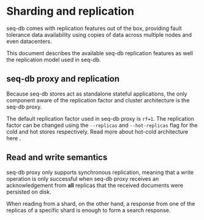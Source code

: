 # Sharding and replication
seq-db comes with replication features out of the box, providing fault tolerance 
data availability using copies of data across multiple nodes and even datacenters.

This document describes the available seq-db replication features as well the 
replication model used in seq-db.

## seq-db proxy and replication
Because seq-db stores act as standalone stateful applications, 
the only component aware of the replication factor and cluster architecture 
is the seq-db proxy. 

The default replication factor used in seq-db proxy is `rf=1`.
The replication factor can be changed using the `--replicas` and `--hot-replicas` flag 
for the cold and hot stores respectively. Read more about hot-cold architecture here <!-- todo -->.


## Read and write semantics
seq-db proxy only supports synchronous replication, meaning that a write operation 
is only successful when seq-db proxy receives an acknowledgement 
from **all** replicas that the received documents were persisted on disk.

When reading from a shard, on the other hand, a response from one of the 
replicas of a specific shard is enough to form a search response. 